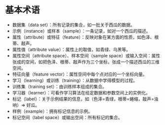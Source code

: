 # 基本术语

- 数据集（data set）：所有记录的集合，如一批关于西瓜的数据。
- 示例（instance）或样本（sample）：一条记录，如对一个西瓜的描述。
- 属性（attribute）或特征（feature）：反映对象在某方面的性质，如色泽、根蒂、敲声。
- 属性值（attribute value）：属性上的取值，如青绿、乌黑等。
- 属性空间（attribute space）、样本空间（sample space）或输入空间：属性张成的空间，如把色泽、根蒂、敲声作为三个坐标，张成一个描述西瓜的三维空间。
- 特征向量（feature vector）：属性空间中每个点对应的一个坐标向量。
- 学习（learning）或训练（training）：从数据中学得模型的过程。
- 训练集（training set）：由训练样本组成的集合。
- 学习器（learner）：可看作学习算法在给定数据和参数空间上的实例化。
- 标记（label）：关于示例结果的信息，如（色泽=青绿，根蒂=蜷缩，敲声=浊响）=> 好瓜。
- 样例（example）：拥有标记信息的示例。
- 标记空间（label space）或输出空间：所有标记的集合。
